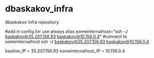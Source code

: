 # dbaskakov_infra
dbaskakov Infra repository

#add in config for use always
alias someinternalhost="ssh -J baskakov@35.207.156.93 baskakov@10.156.0.4"
#connect to someinternalhost
ssh -J baskakov@35.207.156.93 baskakov@10.156.0.4

bastion_IP = 35.207.156.93
someinternalhost_IP = 10.156.0.4
